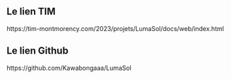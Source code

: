 
<h2>Le lien TIM</h2>
https://tim-montmorency.com/2023/projets/LumaSol/docs/web/index.html

<h2>Le lien Github</h2>
https://github.com/Kawabongaaa/LumaSol
